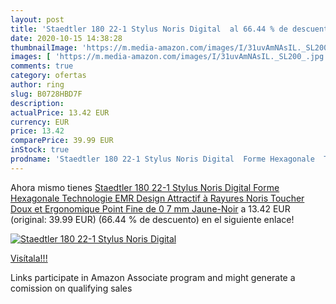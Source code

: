 ```yaml
---
layout: post
title: 'Staedtler 180 22-1 Stylus Noris Digital  al 66.44 % de descuento'
date: 2020-10-15 14:38:28
thumbnailImage: 'https://m.media-amazon.com/images/I/31uvAmNAsIL._SL200_.jpg'
images: [ 'https://m.media-amazon.com/images/I/31uvAmNAsIL._SL200_.jpg' ]
comments: true
category: ofertas
author: ring
slug: B0728HBD7F
description:
actualPrice: 13.42 EUR
currency: EUR
price: 13.42
comparePrice: 39.99 EUR
inStock: true
prodname: 'Staedtler 180 22-1 Stylus Noris Digital  Forme Hexagonale  Technologie EMR  Design Attractif à Rayures Noris  Toucher Doux et Ergonomique  Point Fine de 0 7 mm  Jaune-Noir'
---
```


Ahora mismo tienes [Staedtler 180 22-1 Stylus Noris Digital  Forme Hexagonale  Technologie EMR  Design Attractif à Rayures Noris  Toucher Doux et Ergonomique  Point Fine de 0 7 mm  Jaune-Noir](https://www.amazon.fr/dp/B0728HBD7F/?tag=tolees0d-21) a 13.42 EUR (original: 39.99 EUR) (66.44 %  de descuento) en el siguiente enlace!

[![Staedtler 180 22-1 Stylus Noris Digital ](https://m.media-amazon.com/images/I/31uvAmNAsIL._SL200_.jpg)](https://www.amazon.fr/dp/B0728HBD7F/?tag=tolees0d-21)

[Visítala!!!](https://www.amazon.fr/dp/B0728HBD7F/?tag=tolees0d-21)

Links participate in Amazon Associate program and might generate a comission on qualifying sales
